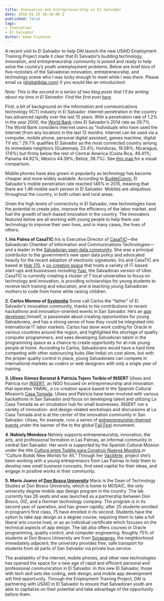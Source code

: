 ```yaml
---
title: Innovation and Entrepreneurship in El Salvador
date: 2016-02-25 16:38:00 Z
published: false
tags:
- Innovation
- El Salvador
Author: Adam Fivenson
---
```


A recent visit to El Salvador to help DAI launch the new USAID Employment Training Project made it clear that El Salvador’s budding technology, innovation, and entrepreneurship community is poised and ready to help solve the country’s youth unemployment problems.  Below are brief bios of five rockstars of the Salvadoran innovation, entrepreneurship, and technology scene who I was lucky enough to meet while I was there.  Please email us (digital@dai.com) if you would like an introduction!

*Note: This is the second in a series of two blog posts that I’ll be writing about my time in El Salvador. Find the first post [here](http://dai-global-digital.com/2016/01/06/consumer-insights-el-salvador-mobile-adoption.html).*

First, a bit of background on the information and communications technology (ICT) industry in El Salvador: Internet penetration in the country has advanced rapidly over the last 15 years. With a penetration rate of 1.2% in the year 2000, the [World Bank](http://databank.worldbank.org/) cites El Salvador’s 2014 rate as 29.7%. The World Bank considers internet users as “individuals who have used the Internet (from any location) in the last 12 months. Internet can be used via a computer, mobile phone, personal digital assistant, games machine, digital TV etc.” 29.7% qualifies El Salvador as the most connected country among its immediate neighbors (Guatemala, 23.4%; Honduras, 19.08%; Nicaragua, 17.6%) but firmly below the rest of Central America (Costa Rica, 49.41%; Panama 44.92%; Mexico 44.39%; Belize, 38.7%). See [this map ](https://afivenson.cartodb.com/viz/5b4b1ba4-be67-11e5-8eeb-0e98b61680bf/public_map)for a visual comparison. 

Mobile phones have also grown in popularity as technology has become cheaper and more widely available. According to [BuddeComm](http://www.budde.com.au/Research/El-Salvador-Telecoms-Mobile-Broadband-and-Digital-Media-Statistics-and-Analyses.html), El Salvador’s mobile penetration rate reached 146% in 2015, meaning that there are 1.46 mobile each person in El Salvador. Mobiles are ubiquitous throughout the country, in both urban and rural areas. 

Given the high levels of connectivity in El Salvador, new technologies have the potential to create jobs, improve the efficiency of the labor market, and fuel the growth of tech-based innovation in the country. The innovators featured below are all working with young people to help them use technology to improve their own lives, and in many cases, the lives of others. 

**1. Iris Palma of CasaTIC**
Iris is Executive Director of [CasaTIC](https://www.facebook.com/casatic)—the Salvadoran Chamber of Information and Communications Technologies—and a leader in the [Salvadoran open data community](http://www.datoselsalvador.org/). She was a principal contributor to the government’s new open data policy and advocated heavily for the recent adoption of electronic signatures. Iris and CasaTIC are based at [Hub 170](https://www.facebook.com/Hub170/), a [co-creation space](http://www.psfk.com/2013/02/co-creation-spaces-future-of-work.html) that hosts a variety of IT-based start-ups and businesses including [Yupi](http://getyupi.com/), the Salvadoran version of Uber. CasaTIC is currently creating a cluster of 7 local universities to focus on technology and innovation, is providing scholarships for young students to receive tech training and education, and is teaching young Salvadoran mothers to code from home while raising children. 

**2. Carlos Moreno of [Systemita](http://www.systemita.com/)**
Some call Carlos the “father” of El Salvador’s innovation community, thanks to his contributions to recent hackathons and innovation-oriented events in San Salvador. He’s an [app developer ](http://www.elsalvador.com/articulo/entretenimiento/aplicaciones-made-salvador-37956)himself, is passionate about creating opportunities for young Salvadorans, and has a strong sense of how they could be integrated into international IT labor markets. Carlos has done work coding for Oracle in various countries around the region, and highlighted the shortage of quality computer programmers, and sees developing Salvadoran talent in the programming space as a chance to create opportunity for at-risk young people at home. According to Carlos, Salvadorans would have a hard time competing with other outsourcing hubs (like India) on cost alone, but with the proper quality control in place, young Salvadorans can compete in international markets as coders or web designers with only a single year of training. 

**3. Ulises Gómez Boronat & Patricia Tejero Toribio of INSERT**
Ulises and Patricia run [INSERT](https://www.facebook.com/insert.elsalvador/), an NGO focused on entrepreneurship and innovation that operates YAWAL, a co-creation space based in the Spanish Cultural Mission’s [Casa Tomada](http://lacasatomadasv.com/2015/01/14/bisuteria-con-reciclaje-como-arte/). Ulises and Patricia have been involved with various hackathons in San Salvador and focus on developing talent and utilizing La Casa Tomada as an incubation hub for small businesses. INSERT run a variety of innovation- and design-related workshops and discussions at La Casa Tomada and is at the center of the innovation community in San Salvador. Ulises, for example, runs a series of [entrepreneurship-themed events ](https://www.facebook.com/IDWEEK.SV/posts/454472058078933)under the banner of the to the global [Fail Fest](http://failfest.us/) movement. 

**4. Nahiely Mendoza**
Nehiely supports entrepreneurship, innovation, the arts, and professional formation in Las Palmas, an informal community in central San Salvador. Her work is supported by the Spanish Cultural Mission under the title [Cultura entre Tod@s para Construir Nuevos Mundos ](http://lacasatomadasv.com/2015/01/14/bisuteria-con-reciclaje-como-arte/#more-617)or “Culture Builds New Worlds for All.” Through her [VacilArte](http://lacasatomadasv.com/2014/11/04/vacilarte-directos-al-corazon/), project she’s been working with a young entrepreneurs from Las Palmas to help them to develop new small business concepts, find seed capital for their ideas, and engage in positive works in their community.

**5. Mario Juarez of [Don Bosco University](http://www.udb.edu.sv/udb/index.php)**
Mario is the Dean of Technology Studies at Don Bosco University, which is home to MOSAIC, the only university degree mobile app design program in the country. The lab currently has 26 seats and was launched as a partnership between Don Bosco, GIZ, and a German technology company. The program is in its second year of operation, and has grown rapidly; after 25 students enrolled in program’s first class, 75 have enrolled in its second. Students have the option to take app design as a degree course, requiring them to take a full liberal arts course load, or as an individual certificate which focuses on the technical aspects of app design. The lab also offers courses in Oracle programming, quality control, and computer engineering. Roughly 75% of students at Don Bosco University are from [Soyapango](https://en.wikipedia.org/wiki/Soyapango), the neighborhood immediately adjacent; the university provides free, safe transport for students from all parts of San Salvador via private bus service. 

The availability of the internet, mobile phones, and other new technologies has opened the space for a new age of rapid and efficient personal and professional communication in El Salvador.  In this new El Salvador, those with tech skill sets like coding, web design, and mobile app development will find opportunity. Through the Employment Training Project, DAI is partnering with USAID in El Salvador to ensure that Salvadoran youth are able to capitalize on their potential and take advantage of the opportunity before them.
